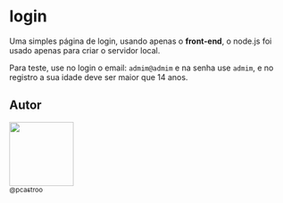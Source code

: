 # login
Uma simples página de login, usando apenas o **front-end**, o node.js foi usado apenas para criar o servidor local.

Para teste, use no login o email: `admim@admim` e na senha use `admim`, e no registro a sua idade deve ser maior que 14 anos.

## Autor
[<img src="https://avatars0.githubusercontent.com/u/49958939?s=460&u=cedd5cfc16522102c21f43f885090d97c1d053b2&v=4" width=115><br><sub>@pcastroo</sub>](https://github.com/pcastroo) 
